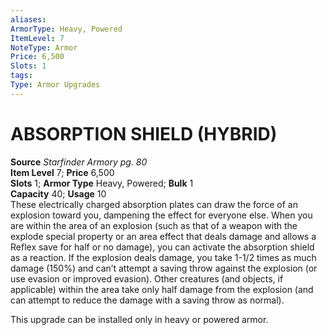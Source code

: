 ```yaml
---
aliases: 
ArmorType: Heavy, Powered
ItemLevel: 7
NoteType: Armor
Price: 6,500
Slots: 1
tags: 
Type: Armor Upgrades
---
```

# ABSORPTION SHIELD (HYBRID)
**Source** _Starfinder Armory pg. 80_  
**Item Level** 7; **Price** 6,500  
**Slots** 1; **Armor Type** Heavy, Powered; **Bulk** 1  
**Capacity** 40; **Usage** 10  
These electrically charged absorption plates can draw the force of an explosion toward you, dampening the effect for everyone else. When you are within the area of an explosion (such as that of a weapon with the explode special property or an area effect that deals damage and allows a Reflex save for half or no damage), you can activate the absorption shield as a reaction. If the explosion deals damage, you take 1-1/2 times as much damage (150%) and can’t attempt a saving throw against the explosion (or use evasion or improved evasion). Other creatures (and objects, if applicable) within the area take only half damage from the explosion (and can attempt to reduce the damage with a saving throw as normal).  
  
This upgrade can be installed only in heavy or powered armor.